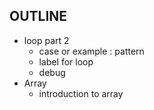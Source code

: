 ## OUTLINE
- loop part 2
  - case or example : pattern
  - label for loop
  - debug
- Array
  - introduction to array